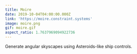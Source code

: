 ```yaml
---
title: Moire
date: 2019-10-04T04:00:00.000Z
link: 'https://moire.constraint.systems'
image: moire.png
gif: moire.gif
aspect_ratio: 1.7637969094922736
---
```


Generate angular skyscapes using Asteroids-like ship controls.
